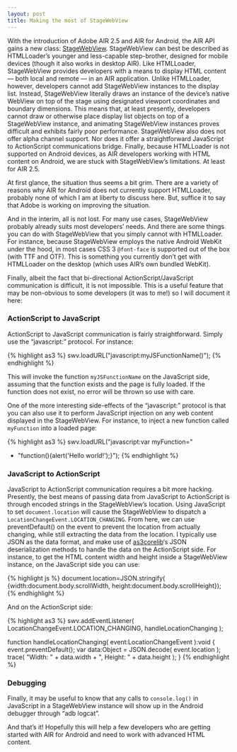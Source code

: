 ```yaml
---
layout: post
title: Making the most of StageWebView
---
```


With the introduction of Adobe AIR 2.5 and AIR for Android, the AIR API gains a new class: [StageWebView](http://help.adobe.com/en_US/FlashPlatform/beta/reference/actionscript/3/flash/media/StageWebView.html). StageWebView can best be described as HTMLLoader’s younger and less-capable step-brother, designed for mobile devices (though it also works in desktop AIR). Like HTMLLoader, StageWebView provides developers with a means to display HTML content — both local and remote — in an AIR application. Unlike HTMLLoader, however, developers cannot add StageWebView instances to the display list. Instead, StageWebView literally draws an instance of the device’s native WebView on top of the stage using designated viewport coordinates and boundary dimensions. This means that, at least presently, developers cannot draw or otherwise place display list objects on top of a StageWebView instance, and animating StageWebView instances proves difficult and exhibits fairly poor performance. StageWebView also does not offer alpha channel support. Nor does it offer a straightforward JavaScript to ActionScript communications bridge. Finally, because HTMLLoader is not supported on Android devices, as AIR developers working with HTML content on Android, we are stuck with StageWebView’s limitations. At least for AIR 2.5.

At first glance, the situation thus seems a bit grim. There are a variety of reasons why AIR for Android does not currently support HTMLLoader, probably none of which I am at liberty to discuss here. But, suffice it to say that Adobe is working on improving the situation.

And in the interim, all is not lost. For many use cases, StageWebView probably already suits most developers’ needs. And there are some things you can do with StageWebView that you simply cannot with HTMLLoader. For instance, because StageWebView employs the native Android WebKit under the hood, in most cases CSS 3 <code>@font-face</code> is supported out of the box (with TTF and OTF). This is something you currently don’t get with HTMLLoader on the desktop (which uses AIR’s own bundled WebKit).

Finally, albeit the fact that bi-directional ActionScript/JavaScript communication is difficult, it is not impossible. This is a useful feature that may be non-obvious to some developers (it was to me!) so I will document it here:

### ActionScript to JavaScript

ActionScript to JavaScript communication is fairly straightforward. Simply use the “javascript:” protocol. For instance:

{% highlight as3 %}
swv.loadURL("javascript:myJSFunctionName()");
{% endhighlight %}

This will invoke the function <code>myJSFunctionName</code> on the JavaScript side, assuming that the function exists and the page is fully loaded. If the function does not exist, no error will be thrown so use with care.

One of the more interesting side-effects of the “javascript:” protocol is that you can also use it to perform JavaScript injection on any web content displayed in the StageWebView. For instance, to inject a new function called <code>myFunction</code> into a loaded page:

{% highlight as3 %}
swv.loadURL("javascript:var myFunction="
  + "function(){alert('Hello world!');}");
{% endhighlight %}

### JavaScript to ActionScript

JavaScript to ActionScript communication requires a bit more hacking. Presently, the best means of passing data from JavaScript to ActionScript is through encoded strings in the StageWebView’s location. Using JavaScript to set <code>document.location</code> will cause the StageWebView to dispatch a <code>LocationChangeEvent.LOCATION_CHANGING</code>. From here, we can use preventDefault() on the event to prevent the location from actually changing, while still extracting the data from the location. I typically use JSON as the data format, and make use of [as3corelib](http://github.com/mikechambers/as3corelib)‘s JSON deserialization methods to handle the data on the ActionScript side. For instance, to get the HTML content width and height inside a StageWebView instance, on the JavaScript side you can use:

{% highlight js %}
document.location=JSON.stringify(
{width:document.body.scrollWidth, height:document.body.scrollHeight});
{% endhighlight %}

And on the ActionScript side:

{% highlight as3 %}
swv.addEventListener( LocationChangeEvent.LOCATION_CHANGING,
  handleLocationChanging );
 
function handleLocationChanging( event:LocationChangeEvent ):void
{
  event.preventDefault();
  var data:Object = JSON.decode( event.location );
  trace( "Width: " + data.width + ", Height: " + data.height );
}
{% endhighlight %}

### Debugging

Finally, it may be useful to know that any calls to <code>console.log()</code> in JavaScript in a StageWebView instance will show up in the Android debugger through “adb logcat”.

And that’s it! Hopefully this will help a few developers who are getting started with AIR for Android and need to work with advanced HTML content.
